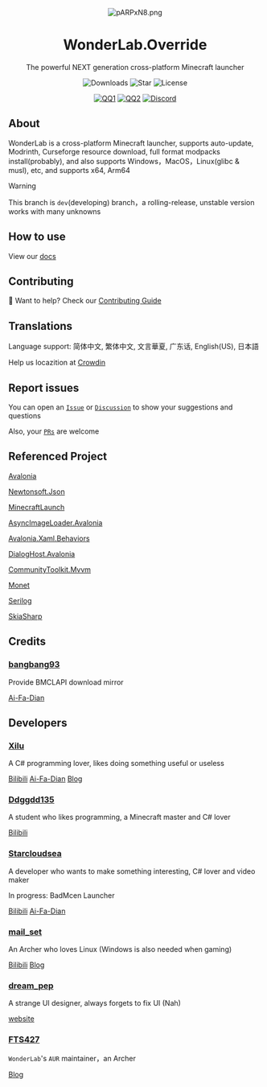 <p align="center">
<img src="https://s21.ax1x.com/2024/11/17/pARPxN8.png" alt="pARPxN8.png" border="0" />
</p>

<div align="center">

# WonderLab.Override

The powerful NEXT generation cross-platform Minecraft launcher

![Downloads](https://img.shields.io/github/downloads/Lunova-Studio/WonderLab.Override/total?logo=github&label=%E4%B8%8B%E8%BD%BD%E9%87%8F&style=for-the-badge&color=44cc11)
![Star](https://img.shields.io/github/stars/Lunova-Studio/WonderLab.Override?logo=github&label=Star&style=for-the-badge)
![License](https://img.shields.io/github/license/Lunova-Studio/WonderLab.Override?logo=github&label=LICENSE&style=for-the-badge&color=ff7a35)

[![QQ1](https://img.shields.io/badge/一群-722391932-81A1C1.svg?style=for-the-badge&logo=QQ&logoColor=white)](https://jq.qq.com/?_wv=1027&k=kU7khFu6)
[![QQ2](https://img.shields.io/badge/二群-789238146-81A1C1.svg?style=for-the-badge&logo=QQ&logoColor=white)](http://qm.qq.com/cgi-bin/qm/qr?_wv=1027&k=vxXeM940Sa8EPK0ddxDr7J-7RCxkConY&authKey=NlLAobL2hA0y5SqUgYwycJpnXsN%2F%2BGpCqqt2V%2BuiUgx%2B%2Fy8cFbvKk%2FnRg1Ezql9y&noverify=0&group_code=789238146)
[![Discord](https://img.shields.io/badge/Discord-4169E1?style=for-the-badge&logo=Discord&logoColor=white)](https://discord.gg/YQ62mn5d)

</div>

## About

WonderLab is a cross-platform Minecraft launcher, supports auto-update, Modrinth, Curseforge resource download, full format modpacks install(probably), and also supports Windows，MacOS，Linux(glibc & musl), etc, and supports x64, Arm64

> [!WARNING]
>
> This branch is `dev`(developing) branch，a rolling-release, unstable version  works with many unknowns

## How to use

View our [docs](https://docs.lunova.studio/docs/WonderLab)

## Contributing

🤝 Want to help? Check our [Contributing Guide](/CONTRIBUTING&BUILD_en.md)

## Translations

Language support: 简体中文, 繁体中文, 文言華夏, 广东话, English(US), 日本語

Help us locazition at [Crowdin](https://crowdin.com/project/wonderlaboverridei18n)

## Report issues

You can open an [`Issue`](https://github.com/Lunova-Studio/WonderLab.Override/issues) or [`Discussion`](https://github.com/Lunova-Studio/WonderLab.Override/discussions) to show your suggestions and questions

Also, your [`PRs`](https://github.com/Lunova-Studio/WonderLab.Override/pulls) are welcome

## Referenced Project

[Avalonia](https://github.com/AvaloniaUI/Avalonia)

[Newtonsoft.Json](https://github.com/JamesNK/Newtonsoft.Json)

[MinecraftLaunch](https://github.com/Lunova-Studio/MinecraftLaunch)

[AsyncImageLoader.Avalonia](https://github.com/AvaloniaUtils/AsyncImageLoader.Avalonia)

[Avalonia.Xaml.Behaviors](https://github.com/AvaloniaUI/Avalonia.Xaml.Behaviors)

[DialogHost.Avalonia](https://github.com/AvaloniaUtils/DialogHost.Avalonia)

[CommunityToolkit.Mvvm](https://github.com/CommunityToolkit/dotnet)

[Monet](https://github.com/Lunova-Studio/Monet)

[Serilog](https://github.com/serilog/serilog)

[SkiaSharp](https://github.com/mono/SkiaSharp)

## Credits

### [bangbang93](https://github.com/bangbang93)

Provide BMCLAPI download mirror

[Ai-Fa-Dian](https://afdian.net/a/bangbang93)

## Developers

### [Xilu](https://github.com/YangSpring114)

A C# programming lover, likes doing something useful or useless

[Bilibili](https://space.bilibili.com/1098028524)
[Ai-Fa-Dian](https://afdian.net/a/WonderLab)
[Blog](https://baka_hs.gitee.io/xilu-baka)

### [Ddggdd135](https://github.com/JWJUN233233)

A student who likes programming, a Minecraft master and C# lover

[Bilibili](https://space.bilibili.com/1049351987)

### [Starcloudsea](https://github.com/Starcloudsea)

A developer who wants to make something interesting, C# lover and video maker

In progress: BadMcen Launcher

[Bilibili](https://space.bilibili.com/2123349162)
[Ai-Fa-Dian](https://afdian.net/a/Starcloudsea)

### [mail_set](https://github.com/mailset)

An Archer who loves Linux (Windows is also needed when gaming)

[Bilibili](https://space.bilibili.com/435654748)
[Blog](https://blogs.mailset.top)

### [dream_pep](https://github.com/dream0090)

A strange UI designer, always forgets to fix UI (Nah)

[website](https://serverhub.cc)

### [FTS427](https://github.com/FTS427)

`WonderLab`'s `AUR` maintainer，an Archer

[Blog](https://www.fts427.top/)
